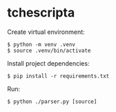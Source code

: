 # tchescripta

Create virtual environment:

```
$ python -m venv .venv
$ source .venv/bin/activate
```

Install project dependencies:

```
$ pip install -r requirements.txt
```

Run:

```
$ python ./parser.py [source]
```

